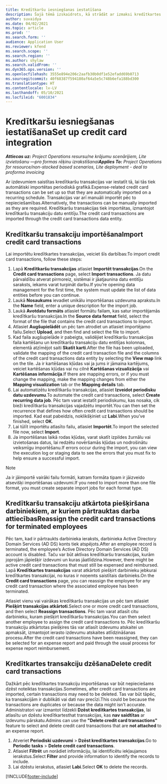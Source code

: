 ```yaml
---
title: Kredītkaršu iesniegšanas iestatīšana
description: Šajā tēmā izskaidrots, kā strādāt ar izmaksi kredītkartes transakcijām.
author: suvaidya
ms.date: 04/02/2021
ms.topic: article
ms.prod: ''
ms.search.form: ''
audience: Application User
ms.reviewer: kfend
ms.search.scope: ''
ms.search.region: ''
ms.author: shylaw
ms.search.validFrom: ''
ms.dyn365.ops.version: ''
ms.openlocfilehash: 3555e894e206c2aafb30b0df1e52efadd69b0713
ms.sourcegitcommit: 40f68387f594180af64a5e5c748b6efa188bd300
ms.translationtype: HT
ms.contentlocale: lv-LV
ms.lasthandoff: 05/10/2021
ms.locfileid: "6001834"
---
```

# <a name="set-up-credit-card-integration"></a><span data-ttu-id="b19e3-103">Kredītkaršu iesniegšanas iestatīšana</span><span class="sxs-lookup"><span data-stu-id="b19e3-103">Set up credit card integration</span></span>

<span data-ttu-id="b19e3-104">_**Attiecas uz:** Project Operations resursu/ne krājumu scenārijiem, Lite izvietošanu —pro formas rēķinu izrakstīšanai_</span><span class="sxs-lookup"><span data-stu-id="b19e3-104">_**Applies To:** Project Operations for resource/non-stocked based scenarios, Lite deployment - deal to proforma invoicing_</span></span>

<span data-ttu-id="b19e3-105">Ar izdevumiem saistītas kredītkaršu transakcijas var iestatīt tā, lai tās tiek automātiski importētas periodiskā grafikā.</span><span class="sxs-lookup"><span data-stu-id="b19e3-105">Expense-related credit card transactions can be set up so that they are automatically imported on a recurring schedule.</span></span> <span data-ttu-id="b19e3-106">Transakcijas var arī manuāli importēt pēc to nepieciešamības.</span><span class="sxs-lookup"><span data-stu-id="b19e3-106">Alternatively, the transactions can be manually imported as they are required.</span></span> <span data-ttu-id="b19e3-107">Kredītkaršu transakcijas tiek importētas, izmantojot kredītkaršu transakciju datu entitīju.</span><span class="sxs-lookup"><span data-stu-id="b19e3-107">The credit card transactions are imported through the credit card transactions data entity.</span></span>

## <a name="import-credit-card-transactions"></a><span data-ttu-id="b19e3-108">Kredītkaršu transakciju importēšana</span><span class="sxs-lookup"><span data-stu-id="b19e3-108">Import credit card transactions</span></span>

<span data-ttu-id="b19e3-109">Lai importētu kredītkartes transakcijas, veiciet šīs darbības:</span><span class="sxs-lookup"><span data-stu-id="b19e3-109">To import credit card transactions, follow these steps:</span></span>

1. <span data-ttu-id="b19e3-110">Lapā **Kredītkaršu transakcijas** atlasiet **Importēt transakcijas**.</span><span class="sxs-lookup"><span data-stu-id="b19e3-110">On the **Credit card transactions** page, select **Import transactions**.</span></span> <span data-ttu-id="b19e3-111">Ja datu pārvaldību atverat pirmoreiz, sistēmai ir jāatjaunina datu entitīju saraksts, iekams varat turpināt darbu.</span><span class="sxs-lookup"><span data-stu-id="b19e3-111">If you’re opening data management for the first time, the system must update the list of data entities before you can continue.</span></span>
2. <span data-ttu-id="b19e3-112">Laukā **Nosaukums** ievadiet unikālu importēšanas uzdevuma aprakstu.</span><span class="sxs-lookup"><span data-stu-id="b19e3-112">In the **Name** field, enter a unique description for the import job.</span></span>
3. <span data-ttu-id="b19e3-113">Laukā **Avotdatu formāts** atlasiet formātu failam, kas satur importējamās kredītkaršu transakcijas.</span><span class="sxs-lookup"><span data-stu-id="b19e3-113">In the **Source data format** field, select the format of the file that contains the credit card transactions to import.</span></span>
4. <span data-ttu-id="b19e3-114">Atlasiet **Augšupielādēt** un pēc tam atrodiet un atlasiet importējamo failu.</span><span class="sxs-lookup"><span data-stu-id="b19e3-114">Select **Upload**, and then find and select the file to import.</span></span>
5. <span data-ttu-id="b19e3-115">Kad faila augšupielāde ir pabeigta, validējiet kredītkaršu transakcijas faila kartēšanu un kredītkaršu transakciju datu entitījas kolonnas, elementā atzīmējot saiti **Skatīt karti**.</span><span class="sxs-lookup"><span data-stu-id="b19e3-115">After the file has been uploaded, validate the mapping of the credit card transaction file and the columns of the credit card transactions data entity by selecting the **View map** link on the tile.</span></span> <span data-ttu-id="b19e3-116">Ja ir kartēšanas kļūdas vai ja jums ir jāmaina kartējums, veiciet kartēšanas kļūdas vai nu cilnē **Kartēšanas vizualizācija** vai **Kartēšanas informācija**.</span><span class="sxs-lookup"><span data-stu-id="b19e3-116">If there are mapping errors, or if you must change the mapping, make the mapping changes from either the **Mapping visualization** tab or the **Mapping details** tab.</span></span>
6. <span data-ttu-id="b19e3-117">Lai automatizētu kredītkaršu transakcijas, atlasiet **Izveidot periodisku datu uzdevumu**.</span><span class="sxs-lookup"><span data-stu-id="b19e3-117">To automate the credit card transactions, select **Create recurring data job**.</span></span> <span data-ttu-id="b19e3-118">Pēc tam varat iestatīt periodiskumu, kas nosaka, cik bieži kredītkaršu transakcijas vajadzētu importēt.</span><span class="sxs-lookup"><span data-stu-id="b19e3-118">You can then set the recurrence that defines how often credit card transactions should be imported.</span></span> <span data-ttu-id="b19e3-119">Kad esat pabeidzis, noklikšķiniet uz **Labi**.</span><span class="sxs-lookup"><span data-stu-id="b19e3-119">When you’ve finished, select **OK**.</span></span>
7. <span data-ttu-id="b19e3-120">Lai tūlīt importētu atlasīto failu, atlasiet **Importēt**.</span><span class="sxs-lookup"><span data-stu-id="b19e3-120">To import the selected file now, select **Import**.</span></span>
8. <span data-ttu-id="b19e3-121">Ja importēšanas laikā rodas kļūdas, varat skatīt izpildes žurnālu vai izvietošanas datus, lai redzētu novēršamās kļūdas un nodrošinātu veiksmīgu importēšanu.</span><span class="sxs-lookup"><span data-stu-id="b19e3-121">If errors occur during the import, you can view the execution log or staging data to see the errors that you must fix to help ensure a successful import.</span></span>

> [!NOTE]
> <span data-ttu-id="b19e3-122">Ja ir jāimportē vairāki failu formāti, katram formāta tipam ir jāizveido atsevišķi importēšanas uzdevumi.</span><span class="sxs-lookup"><span data-stu-id="b19e3-122">If you need to import more than one file format, you must create separate import jobs for each format type.</span></span>

## <a name="reassign-the-credit-card-transactions-for-terminated-employees"></a><span data-ttu-id="b19e3-123">Kredītkaršu transakciju atkārtota piešķiršana darbiniekiem, ar kuriem pārtrauktas darba attiecības</span><span class="sxs-lookup"><span data-stu-id="b19e3-123">Reassign the credit card transactions for terminated employees</span></span>

<span data-ttu-id="b19e3-124">Pēc tam, kad ir pārtraukts darbinieka ieraksts, darbinieka Active Directory Domain Services (AD DS) konts tiek atspējots.</span><span class="sxs-lookup"><span data-stu-id="b19e3-124">After an employee record is terminated, the employee’s Active Directory Domain Services (AD DS) account is disabled.</span></span> <span data-ttu-id="b19e3-125">Taču var būt aktīvas kredītkaršu transakcijas, kurām joprojām jāpiešķir izdevumi un kuras jāatlīdzina.</span><span class="sxs-lookup"><span data-stu-id="b19e3-125">However, there might be active credit card transactions that must still be expensed and reimbursed.</span></span> <span data-ttu-id="b19e3-126">Lapā **Kredītkartes transakcijas** varat atkārtoti piešķirt darbinieku jebkurai kredītkartes transakcijai, no kuras ir noņemts saistītais darbinieks.</span><span class="sxs-lookup"><span data-stu-id="b19e3-126">On the **Credit card transactions** page, you can reassign the employee for any credit card transaction where the associated employee has been terminated.</span></span>

<span data-ttu-id="b19e3-127">Atlasiet vienu vai vairākas kredītkaršu transakcijas un pēc tam atlasiet **Piešķirt transakcijas atkārtoti**.</span><span class="sxs-lookup"><span data-stu-id="b19e3-127">Select one or more credit card transactions, and then select **Reassign transactions**.</span></span> <span data-ttu-id="b19e3-128">Pēc tam varat atlasīt citu darbinieku, kuram piešķirt kredītkaršu transakcijas.</span><span class="sxs-lookup"><span data-stu-id="b19e3-128">You can then select another employee to assign the credit card transactions to.</span></span> <span data-ttu-id="b19e3-129">Pēc kredītkaršu transakciju atkārtotas piešķires tās var atlasīt izdevumu atskaitei un apmaksāt, izmantojot ierasto izdevumu atskaites atlīdzināšanas procesu.</span><span class="sxs-lookup"><span data-stu-id="b19e3-129">After the credit card transactions have been reassigned, they can be selected for an expense report and paid through the usual process for expense report reimbursement.</span></span>

## <a name="delete-credit-card-transactions"></a><span data-ttu-id="b19e3-130">Kredītkartes transakciju dzēšana</span><span class="sxs-lookup"><span data-stu-id="b19e3-130">Delete credit card transactions</span></span> 

<span data-ttu-id="b19e3-131">Dažkārt pēc kredītkartes transakciju importēšanas var būt nepieciešams dzēst noteiktas transakcijas.</span><span class="sxs-lookup"><span data-stu-id="b19e3-131">Sometimes, after credit card transactions are imported, certain transactions may need to be deleted.</span></span> <span data-ttu-id="b19e3-132">Tas var būt tāpēc, ka transakcijām ir dublikāti vai dati nav precīzi.</span><span class="sxs-lookup"><span data-stu-id="b19e3-132">This could be because the transactions are duplicates or because the data might isn't accurate.</span></span> <span data-ttu-id="b19e3-133">Administratori var izmantot līdzekli **Dzēst kredītkartes transakcijas**, lai atlasītu un dzēstu kredītkartesthat transakcijas, kas **nav saidtītas** ar izdevumu pārskatu.</span><span class="sxs-lookup"><span data-stu-id="b19e3-133">Admins can use the **"Delete credit card transactions"** feature to select and delete credit card transactions that are **not attached** to an expense report.</span></span> 

1. <span data-ttu-id="b19e3-134">Atveriet **Periodiski uzdevumi** > **Dzēst kredītkartes transakcijas**.</span><span class="sxs-lookup"><span data-stu-id="b19e3-134">Go to **Periodic tasks** > **Delete credit card transactions**.</span></span>
2. <span data-ttu-id="b19e3-135">Atlasiet **Filtrēt** un norādiet informāciju, lai identificētu iekļaujamos ierakstus.</span><span class="sxs-lookup"><span data-stu-id="b19e3-135">Select **Filter** and provide information to identify the records to include.</span></span>
3. <span data-ttu-id="b19e3-136">Lai dzēstu ierakstus, atlasiet **Labi**.</span><span class="sxs-lookup"><span data-stu-id="b19e3-136">Select **OK** to delete the records.</span></span> 

[!INCLUDE[footer-include](../includes/footer-banner.md)]
